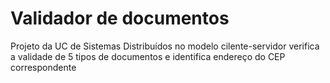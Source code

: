 # Validador de documentos
Projeto da UC de Sistemas Distribuídos no modelo cilente-servidor verifica a validade de 5 tipos de documentos e identifica endereço do CEP correspondente

